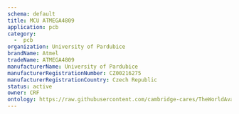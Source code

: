 ```yaml
---
schema: default
title: MCU ATMEGA4809
application: pcb
category:
  -  pcb
organization: University of Pardubice
brandName: Atmel
tradeName: ATMEGA4809
manufacturerName: University of Pardubice
manufacturerRegistrationNumber: CZ00216275
manufacturerRegistrationCountry: Czech Republic
status: active
owner: CRF
ontology: https://raw.githubusercontent.com/cambridge-cares/TheWorldAvatar/dev-composite-materials-ontology/JPS_Ontology/ontology/ontomatpassport/ontomatpassport.owl
---
```


